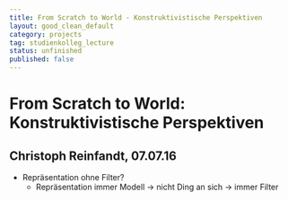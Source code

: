 ```yaml
---
title: From Scratch to World - Konstruktivistische Perspektiven
layout: good_clean_default
category: projects
tag: studienkolleg_lecture
status: unfinished
published: false
---
```

# From Scratch to World: Konstruktivistische Perspektiven
## Christoph Reinfandt, 07.07.16


+ Repräsentation ohne Filter?
    + Repräsentation immer Modell -> nicht Ding an sich -> immer Filter
